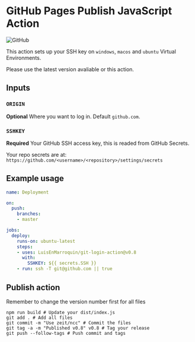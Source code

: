 # GitHub Pages Publish JavaScript Action

![GitHub](https://github.com/LuisEnMarroquin/git-login-action/workflows/Testing/badge.svg)

This action sets up your SSH key on `windows`, `macos` and `ubuntu` Virtual Environments.

Please use the latest version avaliable or this action.

## Inputs

### `ORIGIN`

**Optional** Where you want to log in. Default `github.com`.

### `SSHKEY`

**Required** Your GitHub SSH access key, this is readed from GitHub Secrets.

Your repo secrets are at: `https://github.com/<username>/<repository>/settings/secrets`

## Example usage

```yml
name: Deployment

on:
  push:
    branches:
    - master

jobs:
  deploy:
    runs-on: ubuntu-latest
    steps:
    - uses: LuisEnMarroquin/git-login-action@v0.8
      with:
        SSHKEY: ${{ secrets.SSH }}
    - run: ssh -T git@github.com || true
```

## Publish action

Remember to change the version number first for all files

```shell
npm run build # Update your dist/index.js
git add . # Add all files
git commit -m "Use zeit/ncc" # Commit the files
git tag -a -m "Published v0.8" v0.8 # Tag your release
git push --follow-tags # Push commit and tags
```

